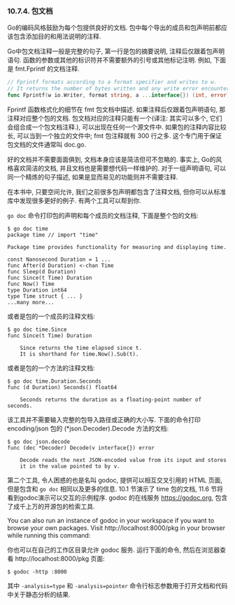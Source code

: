 ### 10.7.4. 包文档

Go的编码风格鼓励为每个包提供良好的文档. 包中每个导出的成员和包声明前都应该包含添加目的和用法说明的注释.

Go中包文档注释一般是完整的句子, 第一行是包的摘要说明, 注释后仅跟着包声明语句. 函数的参数或其他的标识符并不需要额外的引号或其他标记注明. 例如, 下面是 fmt.Fprintf 的文档注释.

```Go
// Fprintf formats according to a format specifier and writes to w.
// It returns the number of bytes written and any write error encountered.
func Fprintf(w io.Writer, format string, a ...interface{}) (int, error)
```

Fprintf 函数格式化的细节在 fmt 包文档中描述. 如果注释后仅跟着包声明语句, 那注释对应整个包的文档. 包文档对应的注释只能有一个(译注: 其实可以多个, 它们会组合成一个包文档注释.), 可以出现在任何一个源文件中. 如果包的注释内容比较长, 可以当到一个独立的文件中; fmt 包注释就有 300 行之多. 这个专门用于保证包文档的文件通常叫 doc.go.

好的文档并不需要面面俱到, 文档本身应该是简洁但可不忽略的. 事实上, Go的风格喜欢简洁的文档, 并且文档也是需要想代码一样维护的. 对于一组声明语句, 可以同一个精炼的句子描述, 如果是显而易见的功能则并不需要注释.

在本书中, 只要空间允许, 我们之前很多包声明都包含了注释文档, 但你可以从标准库中发现很多更好的例子. 有两个工具可以帮到你.

`go doc` 命令打印包的声明和每个成员的文档注释, 下面是整个包的文档:

```
$ go doc time
package time // import "time"

Package time provides functionality for measuring and displaying time.

const Nanosecond Duration = 1 ...
func After(d Duration) <-chan Time
func Sleep(d Duration)
func Since(t Time) Duration
func Now() Time
type Duration int64
type Time struct { ... }
...many more...
```

或者是包的一个成员的注释文档:

```
$ go doc time.Since
func Since(t Time) Duration

	Since returns the time elapsed since t.
	It is shorthand for time.Now().Sub(t).
```

或者是包的一个方法的注释文档:

```
$ go doc time.Duration.Seconds
func (d Duration) Seconds() float64

	Seconds returns the duration as a floating-point number of seconds.
```

该工具并不需要输入完整的包导入路径或正确的大小写. 下面的命令打印 encoding/json 包的 (*json.Decoder).Decode 方法的文档:

```
$ go doc json.decode
func (dec *Decoder) Decode(v interface{}) error

	Decode reads the next JSON-encoded value from its input and stores
	it in the value pointed to by v.
```

第二个工具, 令人困惑的也是名叫 godoc, 提供可以相互交叉引用的 HTML 页面, 但是包含和 `go doc` 相同以及更多的信息. 10.1 节演示了 time 包的文档, 11.6 节将看到godoc演示可以交互的示例程序. godoc 的在线服务 https://godoc.org, 包含了成千上万的开源包的检索工具.

You can also run an instance of godoc in your workspace if you want to  browse your own packages. Visit http://localhost:8000/pkg in your browser while running this command:

你也可以在自己的工作区目录允许 godoc 服务. 运行下面的命令, 然后在浏览器查看 http://localhost:8000/pkg 页面:

```
$ godoc -http :8000
```

其中 `-analysis=type` 和 `-analysis=pointer` 命令行标志参数用于打开文档和代码中关于静态分析的结果.

